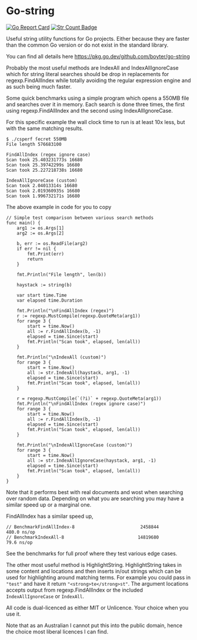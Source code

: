 # Go-string

[![Go Report Card](https://goreportcard.com/badge/github.com/boyter/go-string)](https://goreportcard.com/report/github.com/boyter/go-string)
[![Str Count Badge](https://sloc.xyz/github/boyter/go-string/)](https://github.com/boyter/go-string/)

Useful string utility functions for Go projects. Either because they are faster than the common Go version or do not exist in the standard library.

You can find all details here https://pkg.go.dev/github.com/boyter/go-string

Probably the most useful methods are IndexAll and IndexAllIgnoreCase which for string literal searches should be drop in replacements for regexp.FindAllIndex while totally avoiding the regular expression engine and as such being much faster.

Some quick benchmarks using a simple program which opens a 550MB file and searches over it in memory.
Each search is done three times, the first using regexp.FindAllIndex and the second using IndexAllIgnoreCase.

For this specific example the wall clock time to run is at least 10x less, but with the same matching results.

```
$ ./csperf ſecret 550MB
File length 576683100

FindAllIndex (regex ignore case)
Scan took 25.403231773s 16680
Scan took 25.39742299s 16680
Scan took 25.227218738s 16680

IndexAllIgnoreCase (custom)
Scan took 2.04013314s 16680
Scan took 2.019360935s 16680
Scan took 1.996732171s 16680
```

The above example in code for you to copy

```
// Simple test comparison between various search methods
func main() {
	arg1 := os.Args[1]
	arg2 := os.Args[2]

	b, err := os.ReadFile(arg2)
	if err != nil {
		fmt.Print(err)
		return
	}

	fmt.Println("File length", len(b))

	haystack := string(b)

	var start time.Time
	var elapsed time.Duration

	fmt.Println("\nFindAllIndex (regex)")
	r := regexp.MustCompile(regexp.QuoteMeta(arg1))
	for range 3 {
		start = time.Now()
		all := r.FindAllIndex(b, -1)
		elapsed = time.Since(start)
		fmt.Println("Scan took", elapsed, len(all))
	}

	fmt.Println("\nIndexAll (custom)")
	for range 3 {
		start = time.Now()
		all := str.IndexAll(haystack, arg1, -1)
		elapsed = time.Since(start)
		fmt.Println("Scan took", elapsed, len(all))
	}

	r = regexp.MustCompile(`(?i)` + regexp.QuoteMeta(arg1))
	fmt.Println("\nFindAllIndex (regex ignore case)")
	for range 3 {
		start = time.Now()
		all := r.FindAllIndex(b, -1)
		elapsed = time.Since(start)
		fmt.Println("Scan took", elapsed, len(all))
	}

	fmt.Println("\nIndexAllIgnoreCase (custom)")
	for range 3 {
		start = time.Now()
		all := str.IndexAllIgnoreCase(haystack, arg1, -1)
		elapsed = time.Since(start)
		fmt.Println("Scan took", elapsed, len(all))
	}
}
```

Note that it performs best with real documents and wost when searching over random data. Depending on what you are searching you may have a similar speed up or a marginal one.

FindAllIndex has a similar speed up,

```
// BenchmarkFindAllIndex-8                         2458844	       480.0 ns/op
// BenchmarkIndexAll-8                            14819680	        79.6 ns/op
```

See the benchmarks for full proof where they test various edge cases.

The other most useful method is HighlightString. HighlightString takes in some content and locations and then inserts in/out
strings which can be used for highlighting around matching terms. For example you could pass in `"test"` and have it return `"<strong>te</strong>st"`.
The argument locations accepts output from regexp.FindAllIndex or the included `IndexAllIgnoreCase` or `IndexAll`.

All code is dual-licenced as either MIT or Unlicence. Your choice when you use it.

Note that as an Australian I cannot put this into the public domain, hence the choice most liberal licences I can find.
